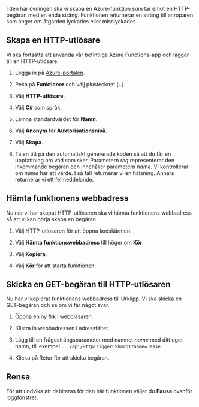 I den här övningen ska vi skapa en Azure-funktion som tar emot en HTTP-begäran med en enda sträng. Funktionen returnerar en sträng till anroparen som anger om åtgärden lyckades eller misslyckades.

## <a name="create-an-http-trigger"></a>Skapa en HTTP-utlösare

Vi ska fortsätta att använda vår befintliga Azure Functions-app och lägger till en HTTP-utlösare.

1. Logga in på [Azure-portalen](https://portal.azure.com?azure-portal=true).

1. Peka på **Funktioner** och välj plustecknet (+).

1. Välj **HTTP-utlösare**.

1. Välj **C#** som språk.

1. Lämna standardvärdet för **Namn**.

1. Välj **Anonym** för **Auktorisationsnivå**.

1. Välj **Skapa**.

1. Ta en titt på den automatiskt genererade koden så att du får en uppfattning om vad som sker. Parametern *req* representerar den inkommande begäran och innehåller parametern *name*. Vi kontrollerar om *name* har ett värde. I så fall returnerar vi en hälsning. Annars returnerar vi ett felmeddelande.

## <a name="get-your-function-url"></a>Hämta funktionens webbadress

Nu när vi har skapat HTTP-utlösaren ska vi hämta funktionens webbadress så att vi kan börja skapa en begäran.

1. Välj HTTP-utlösaren för att öppna kodskärmen.

1. Välj **Hämta funktionswebbadress** till höger om **Kör**.

1. Välj **Kopiera**.

1. Välj **Kör** för att starta funktionen.

## <a name="issue-a-get-request-to-your-http-trigger"></a>Skicka en GET-begäran till HTTP-utlösaren

Nu har vi kopierat funktionens webbadress till Urklipp. Vi ska skicka en GET-begäran och se om vi får något svar.

1. Öppna en ny flik i webbläsaren.

1. Klistra in webbadressen i adressfältet.

1. Lägg till en frågesträngsparameter med namnet *name* med ditt eget namn, till exempel `.../api/HttpTriggerCSharp1?name=Jesse`

1. Klicka på Retur för att skicka begäran.

## <a name="clean-up"></a>Rensa
<!---TODO: Update for sandbox?--->

För att undvika att debiteras för den här funktionen väljer du **Pausa** ovanför loggfönstret.
